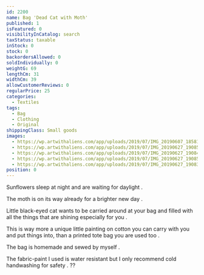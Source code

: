 ```yaml
---
id: 2200
name: Bag 'Dead Cat with Moth'
published: 1
isFeatured: 0
visibilityInCatalog: search
taxStatus: taxable
inStock: 0
stock: 0
backordersAllowed: 0
soldIndividually: 0
weightG: 69
lengthCm: 31
widthCm: 39
allowCustomerReviews: 0
regularPrice: 25
categories:
  - Textiles
tags:
  - Bag
  - Clothing
  - Original
shippingClass: Small goods
images:
  - https://wp.artwithaliens.com/app/uploads/2019/07/IMG_20190607_185811-01-scaled.jpeg
  - https://wp.artwithaliens.com/app/uploads/2019/07/IMG_20190627_190851-01-scaled.jpeg
  - https://wp.artwithaliens.com/app/uploads/2019/07/IMG_20190627_190845-01-scaled.jpeg
  - https://wp.artwithaliens.com/app/uploads/2019/07/IMG_20190627_190856-01-scaled.jpeg
  - https://wp.artwithaliens.com/app/uploads/2019/07/IMG_20190627_190839-01-scaled.jpeg
position: 0
---
```


Sunflowers sleep at night and are waiting for daylight .

The moth is on its way already for a brighter new day .

Little black-eyed cat wants to be carried around at your bag and filled with all the things that are shining especially for you .

This is way more a unique little painting on cotton you can carry with you and put things into, than a printed tote bag you are used too .

The bag is homemade and sewed by myself .

The fabric-paint I used is water resistant but I only recommend cold handwashing for safety . ??
